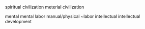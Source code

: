 spiritual civilization
meterial civilization

mental mental labor
manual/physical ~labor
intellectual intellectual development